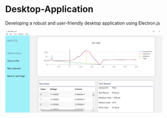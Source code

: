 # Desktop-Application
Developing a robust and user-friendly desktop application using Electron.js 

![alt text](https://github.com/fasial634/Desktop-Application/blob/main/Picture.png?raw=true)
